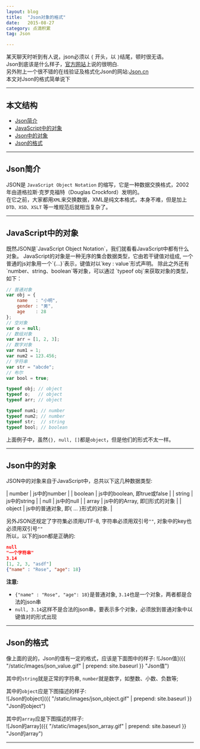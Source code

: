```yaml
---
layout: blog
title:  "Json对象的格式"
date:   2015-08-27
category: 点滴积累  
tag: Json

---
```

某天聊天时听到有人说，json必须以 `{` 开头，以 `}`结尾，顿时很无语。  
Json到底该是什么样子，[官方网站](http://www.json.org/json-zh.html)上说的很明白.  
另外附上一个很不错的在线验证及格式化Json的网站:[Json.cn](http://json.cn)  
本文对Json的格式简单说下



*****

## 本文结构

* [Json简介](#introduce)
* [JavaScript中的对象](#JavaScriptObject)
* [Json中的对象](#JsonObject)
* [Json的格式](#Json)

*****
<h2 id="introduce"> Json简介 </h2>

JSON是 `JavaScript Object Notation` 的缩写，它是一种数据交换格式，2002年由道格拉斯·克罗克福特（Douglas Crockford）发明的。  
在它之前，大家都用`XML`来交换数据，XML是纯文本格式，本身不难，但是加上 `DTD、XSD、XSLT` 等一堆规范后就相当复杂了。  

*****
<h2 id="JavaScriptObject"> JavaScript中的对象 </h2>
既然JSON是`JavaScript Object Notation`，我们就看看JavaScript中都有什么对象。  
JavaScript的对象是一种无序的集合数据类型，它由若干键值对组成,
一个普通的js对象用一个`{...}`表示，键值对以`key : value`形式声明。  
除此之外还有 `number、string、boolean`等对象，可以通过 `typeof obj`来获取对象的类型，如下：

~~~js
// 普通对象
var obj = {
    name   : "小明",
    gender : "男",
    age    : 28
};
// 空对象
var o = null;
// 数组对象
var arr = [1, 2, 3];
// 数字对象
var num1 = 1;
var num2 = 123.456;
// 字符串
var str = "abcde";
// 布尔
var bool = true;

typeof obj; // object
typeof o;   // object
typeof arr; // object

typeof num1; // number
typeof num2; // number
typeof str;  // string
typeof bool; // boolean
~~~
上面例子中，虽然`{}, null, []`都是`object`，但是他们的形式不太一样。

*****
<h2 id="JsonObject"> Json中的对象 </h2>
JSON中的对象来自于JavaScript中，总共以下这几种数据类型:

| number  | js中的number |
| boolean | js中的boolean, 即true或false |
| string  | js中的string |
| null    | js中的null |
| array   | js中的的Array, 即[]形式的对象 |
| object  | js中的普通对象, 即{ ... }形式的对象. |

另外JSON还规定了字符集必须用UTF-8, 字符串必须用双引号`""`, 对象中的key也必须用双引号`""`  
所以，以下的json都是正确的:

~~~json
null
"一个字符串"
3.14
[1, 2, 3, "asdf"]
{"name" : "Rose", "age": 18}
~~~

**注意:**

* `{"name" : "Rose", "age": 18}`是普通对象, `3.14`也是一个对象，两者都是合法的json串
* `null, 3.14`这样不是合法的json串，要表示多个对象，必须放到普通对象中以键值对的形式出现

*****

<h2 id="Json"> Json的格式 </h2>
像上面的说的，Json的值有一定的格式，应该是下面图中的样子:  
![Json值]({{ "/static/images/json_value.gif"  | prepend: site.baseurl }} "Json值")

其中的`string`就是正常的字符串, `number`就是数字，如整数、小数、负数等;

其中的`object`应是下图描述的样子:  
![Json的object]({{ "/static/images/json_object.gif"  | prepend: site.baseurl }} "Json的object")

其中的`array`应是下图描述的样子:  
![Json的array]({{ "/static/images/json_array.gif"  | prepend: site.baseurl }} "Json的array")

*****
